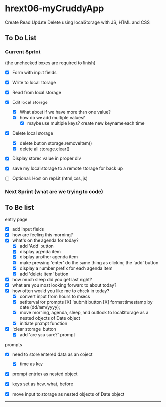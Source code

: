 # hrext06-myCruddyApp
Create Read Update Delete using localStorage with JS, HTML and CSS


## To Do List

### Current Sprint
(the unchecked boxes are required to finish)
- [x] Form with input fields
- [x] Write to local storage
- [x] Read from local storage
- [x] Edit local storage
    - [X] What about if we have more than one value?
    - [X] how do we add multiple values?
        - [x] maybe use multiple keys? create new keyname each time

- [x] Delete local storage
    - [x] delete button storage.removeItem()
    - [x] delete all storage.clear()
- [x] Display stored value in proper div

- [X] save my local storage to a remote storage for back up

- [ ] Optional: Host on repl.it (html,css, js)

### Next Sprint (what are we trying to code)

## To Be list

entry page

- [X] add input fields
- [X] how are feeling this morning?
- [X] what's on the agenda for today?
  - [X] add 'Add' button
  - [X] display agenda item
  - [X] display another agenda item
  - [X] make pressing 'enter' do the same thing as clicking the 'add' button
  - [X] display a number prefix for each agenda item
  - [X] add 'delete item' button
- [X] how much sleep did you get last night?
- [X] what are you most looking forward to about today?
- [X] how often would you like me to check in today?
  - [X] convert input from hours to msecs
  - [X] setIterval for prompts
  [X] 'submit button
    [X] format timestamp by date (dd/mm/yyyy);
  - [X] move morning, agenda, sleep, and outlook to localStorage as a nested objects of Date object
  - [X] initiate prompt function
- [X] 'clear storage' button
  - [X] add 'are you sure?' prompt

prompts

- [X] need to store entered data as an object
  - [X] time as key
-   [X] prompt entries as nested object
-   [X] keys set as how, what, before
-   [X] move input to storage as nested objects of Date object


<!--  BrainStorm

  - periodically alerts you "How are you feeling?". Offers emojis for standard responses and an input field for when more specific answers are required

  - asks you what you are doing at the time and what you were doing just before

  - asks where you are feeling it in your body. does it have a color? a shape?
  - anything else you'd like to add?

  -set schedule for prompts

  -buzz off! button - skips this prompt but next prompt asks some questions about what was going on before

  -asks about how much sleep you got at first prompt of the day

  -asks about exercise at evening prompt - what? when? how long?

  -ask about meditation at night prompt - type? when? how long?

  - ask about food after meals



- [ ] set up "How you doing?" input field and submit button
- [ ] set up prompt schedule
// use setInterval to repeat every 86400000 milliseconds for daily reminder
  - [ ] "set sched" button and functionality
  - [ ] "set time" button for each prompt
- [ ] set up emoji reponses
- [ ] add "buzz off" button
- [ ] add buttons and fields for
  - [ ] sleep
  - [ ] exercise
  - [ ] meditation
  - [ ] food
- [ ]


   -->

----------------------------------------------------------



